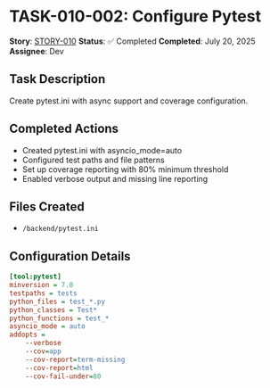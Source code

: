 # TASK-010-002: Configure Pytest

**Story**: [STORY-010](../../stories/infrastructure/STORY-010-pytest-setup.md)
**Status**: ✅ Completed
**Completed**: July 20, 2025
**Assignee**: Dev

## Task Description

Create pytest.ini with async support and coverage configuration.

## Completed Actions

- Created pytest.ini with asyncio_mode=auto
- Configured test paths and file patterns
- Set up coverage reporting with 80% minimum threshold
- Enabled verbose output and missing line reporting

## Files Created

- `/backend/pytest.ini`

## Configuration Details

```ini
[tool:pytest]
minversion = 7.0
testpaths = tests
python_files = test_*.py
python_classes = Test*
python_functions = test_*
asyncio_mode = auto
addopts =
    --verbose
    --cov=app
    --cov-report=term-missing
    --cov-report=html
    --cov-fail-under=80
```
